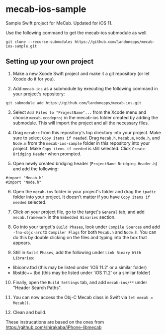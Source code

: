 # mecab-ios-sample
Sample Swift project for MeCab. Updated for iOS 11.

Use the following command to get the mecab-ios submodule as well.

`git clone --recurse-submodules https://github.com/landonepps/mecab-ios-sample.git`

## Setting up your own project

1. Make a new Xcode Swift project and make it a git repository (or let Xcode do it for you).

2. Add `mecab-ios` as a submodule by executing the following command in your project's repository:

`git submodule add https://github.com/landonepps/mecab-ios.git`

3. Select `Add Files to "ProjectName"...` from the Xcode menu and choose `mecab.xcodeproj` in the mecab-ios folder created by adding the submodule. This will import the project and all the necessary files.

4. Drag `mecabrc` from this repository's top directory into your project. Make sure to select `Copy items if needed`. Drag `Mecab.h`, `Mecab.m`, `Node.h`, and `Node.m` from the `mecab-ios-sample` folder in this repository into your project. Make `Copy items if needed` is still selected. Click `Create Bridging Header` when prompted.

5. Open newly created bridging header (`ProjectName-Bridging-Header.h`) and add the following:
```
#import "Mecab.h"
#import "Node.h"
```

6. Open the `mecab-ios` folder in your project's folder and drag the `ipadic` folder into your project. It doesn't matter if you have `Copy items if needed` selected.

7. Click on your project file, go to the target's `General` tab, and add `mecab.framework` in the `Embedded Binaries` section.

8. Go into your target's `Build Phases`, look under `Compile Sources` and add `-fno-objc-arc` to `Compiler Flags` for both `Mecab.h` and `Node.h`. You can do this by double clicking on the files and typing into the box that appears.

9. Still in `Build Phases`, add the following under `Link Binary With Libraries`:

 * libiconv.tbd (this may be listed under 'iOS 11.2' or a similar folder)
 * libstdc++.tbd (this may be listed under 'iOS 11.2' or a similar folder)
 
10. Finally, open the `Build Settings` tab, and add `mecab-ios/**` under "Header Search Paths".

11. You can now access the Obj-C Mecab class in Swift via `let mecab = Mecab()`.

11. Clean and build.

These instrucations are based on the ones from https://github.com/shirakaba/iPhone-libmecab
